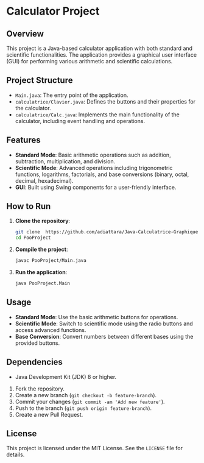 # Calculator Project

## Overview

This project is a Java-based calculator application with both standard and scientific functionalities. The application provides a graphical user interface (GUI) for performing various arithmetic and scientific calculations.

## Project Structure

- `Main.java`: The entry point of the application.
- `calculatrice/Clavier.java`: Defines the buttons and their properties for the calculator.
- `calculatrice/Calc.java`: Implements the main functionality of the calculator, including event handling and operations.

## Features

- **Standard Mode**: Basic arithmetic operations such as addition, subtraction, multiplication, and division.
- **Scientific Mode**: Advanced operations including trigonometric functions, logarithms, factorials, and base conversions (binary, octal, decimal, hexadecimal).
- **GUI**: Built using Swing components for a user-friendly interface.

## How to Run

1. **Clone the repository**:
    ```sh
    git clone  https://github.com/adiattara/Java-Calculatrice-Graphique.git
    cd PooProject
    ```

2. **Compile the project**:
    ```sh
    javac PooProject/Main.java
    ```

3. **Run the application**:
    ```sh
    java PooProject.Main
    ```

## Usage

- **Standard Mode**: Use the basic arithmetic buttons for operations.
- **Scientific Mode**: Switch to scientific mode using the radio buttons and access advanced functions.
- **Base Conversion**: Convert numbers between different bases using the provided buttons.

## Dependencies

- Java Development Kit (JDK) 8 or higher.

1. Fork the repository.
2. Create a new branch (`git checkout -b feature-branch`).
3. Commit your changes (`git commit -am 'Add new feature'`).
4. Push to the branch (`git push origin feature-branch`).
5. Create a new Pull Request.

## License

This project is licensed under the MIT License. See the `LICENSE` file for details.